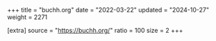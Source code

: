 +++
title = "buchh.org"
date = "2022-03-22"
updated = "2024-10-27"
weight = 2271

[extra]
source = "https://buchh.org/"
ratio = 100
size = 2
+++
